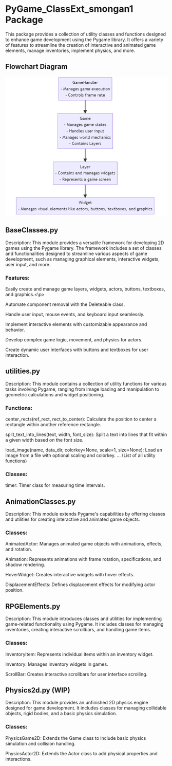 # PyGame_ClassExt_smongan1 Package
<p>This package provides a collection of utility classes and functions designed to enhance game development using the Pygame library. It offers a variety of features to streamline the creation of interactive and animated game elements, manage inventories, implement physics, and more.
  
## Flowchart Diagram
![Diagram](./Pygame_ClassExtOverview.png)

## BaseClasses.py
<p>Description: This module provides a versatile framework for developing 2D games using the Pygame library. The framework includes a set of classes and functionalities designed to streamline various aspects of game development, such as managing graphical elements, interactive widgets, user input, and more.

### Features:

<p>Easily create and manage game layers, widgets, actors, buttons, textboxes, and graphics.<\p>
<p>Automate component removal with the Deleteable class.
<p>Handle user input, mouse events, and keyboard input seamlessly.
<p>Implement interactive elements with customizable appearance and behavior.
<p>Develop complex game logic, movement, and physics for actors.
<p>Create dynamic user interfaces with buttons and textboxes for user interaction.

## utilities.py
Description: This module contains a collection of utility functions for various tasks involving Pygame, ranging from image loading and manipulation to geometric calculations and widget positioning.

### Functions:

<p>center_rects(ref_rect, rect_to_center): Calculate the position to center a rectangle within another reference rectangle.
<p>split_text_into_lines(text, width, font_size): Split a text into lines that fit within a given width based on the font size.
<p>load_image(name, data_dir, colorkey=None, scale=1, size=None): Load an image from a file with optional scaling and colorkey.
... (List of all utility functions)

### Classes:

<p>timer: Timer class for measuring time intervals.

## AnimationClasses.py
<p>Description: This module extends Pygame's capabilities by offering classes and utilities for creating interactive and animated game objects.

### Classes:

<p>AnimatedActor: Manages animated game objects with animations, effects, and rotation.
<p>Animation: Represents animations with frame rotation, specifications, and shadow rendering.
<p>HoverWidget: Creates interactive widgets with hover effects.
<p>DisplacementEffects: Defines displacement effects for modifying actor position.

## RPGElements.py
<p>Description: This module introduces classes and utilities for implementing game-related functionality using Pygame. It includes classes for managing inventories, creating interactive scrollbars, and handling game items.

### Classes:

<p>InventoryItem: Represents individual items within an inventory widget.
<p>Inventory: Manages inventory widgets in games.
<p>ScrollBar: Creates interactive scrollbars for user interface scrolling.

## Physics2d.py (WIP)
<p>Description: This module provides an unfinished 2D physics engine designed for game development. It includes classes for managing collidable objects, rigid bodies, and a basic physics simulation.

### Classes:

<p>PhysicsGame2D: Extends the Game class to include basic physics simulation and collision handling.
<p>PhysicsActor2D: Extends the Actor class to add physical properties and interactions.
